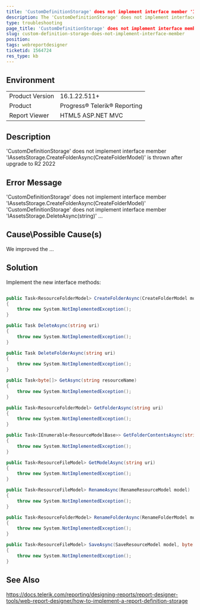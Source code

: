 ```yaml
---
title: 'CustomDefinitionStorage' does not implement interface member 'IAssetsStorage.CreateFolderAsync(CreateFolderModel)'
description: The 'CustomDefinitionStorage' does not implement interface member 'IAssetsStorage.CreateFolderAsync(CreateFolderModel)' is thrown after upgrade to R2 2022
type: troubleshooting
page_title: 'CustomDefinitionStorage' does not implement interface member 'IAssetsStorage.CreateFolderAsync(CreateFolderModel)'
slug: custom-definition-storage-does-not-implement-interface-member
position: 
tags: webreportdesigner
ticketid: 1564724
res_type: kb
---
```


## Environment
<table>
	<tbody>
		<tr>
			<td>Product Version</td>
			<td>16.1.22.511+</td>
		</tr>
		<tr>
			<td>Product</td>
			<td>Progress® Telerik® Reporting</td>
		</tr>
		<tr>
			<td>Report Viewer</td>
			<td>HTML5 ASP.NET MVC</td>
		</tr>
	</tbody>
</table>


## Description
'CustomDefinitionStorage' does not implement interface member 'IAssetsStorage.CreateFolderAsync(CreateFolderModel)' is thrown after upgrade to R2 2022

## Error Message
'CustomDefinitionStorage' does not implement interface member 'IAssetsStorage.CreateFolderAsync(CreateFolderModel)'
'CustomDefinitionStorage' does not implement interface member 'IAssetsStorage.DeleteAsync(string)'
...


## Cause\Possible Cause(s)
We improved the ...

## Solution
Implement the new interface methods:
````C#

public Task<ResourceFolderModel> CreateFolderAsync(CreateFolderModel model)
{
    throw new System.NotImplementedException();
}

public Task DeleteAsync(string uri)
{
    throw new System.NotImplementedException();
}

public Task DeleteFolderAsync(string uri)
{
    throw new System.NotImplementedException();
}

public Task<byte[]> GetAsync(string resourceName)
{
    throw new System.NotImplementedException();
}

public Task<ResourceFolderModel> GetFolderAsync(string uri)
{
    throw new System.NotImplementedException();
}

public Task<IEnumerable<ResourceModelBase>> GetFolderContentsAsync(string uri)
{
    throw new System.NotImplementedException();
}

public Task<ResourceFileModel> GetModelAsync(string uri)
{
    throw new System.NotImplementedException();
}

public Task<ResourceFileModel> RenameAsync(RenameResourceModel model)
{
    throw new System.NotImplementedException();
}

public Task<ResourceFolderModel> RenameFolderAsync(RenameFolderModel model)
{
    throw new System.NotImplementedException();
}

public Task<ResourceFileModel> SaveAsync(SaveResourceModel model, byte[] resource)
{
    throw new System.NotImplementedException();
}

````

## See Also
https://docs.telerik.com/reporting/designing-reports/report-designer-tools/web-report-designer/how-to-implement-a-report-definition-storage
